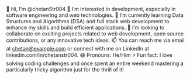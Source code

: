 👋 Hi, I’m @chetanStr004
👀 I’m interested in development, especially in software engineering and web technologies.
🌱 I’m currently learning Data Structures and Algorithms (DSA) and full stack web development to enhance my skills and build efficient applications.
💞️ I’m looking to collaborate on exciting projects related to web development, open source contributions, or any innovative tech ideas.
📫 You can reach me via email at chetan@example.com or connect with me on LinkedIn at linkedin.com/in/chetanstr004.
😄 Pronouns: He/Him
⚡ Fun fact: I love solving coding challenges and once spent an entire weekend mastering a particularly tricky algorithm just for the thrill of it!
